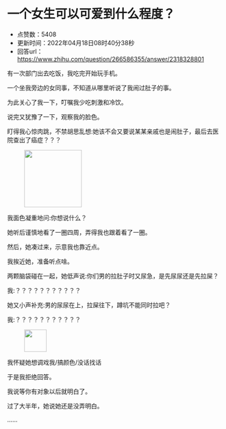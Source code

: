 # 一个女生可以可爱到什么程度？
- 点赞数：5408
- 更新时间：2022年04月18日08时40分38秒
- 回答url：https://www.zhihu.com/question/266586355/answer/2318328801
<body>
 <p data-pid="zdTcT-y1">有一次部门出去吃饭，我吃完开始玩手机。</p>
 <p data-pid="8vW_7-Hk">一个坐我旁边的女同事，不知道从哪里听说了我闹过肚子的事。</p>
 <p data-pid="OHMlCcSL">为此关心了我一下，叮嘱我少吃刺激和冷饮。</p>
 <p data-pid="ZBX1mcc9">说完又犹豫了一下，观察我的脸色。</p>
 <p data-pid="g8rHtdJd">盯得我心惊肉跳，不禁胡思乱想:她该不会又要说某某亲戚也是闹肚子，最后去医院查出了癌症？？？</p>
 <figure data-size="normal">
  <img src="https://pica.zhimg.com/50/v2-9fac3d6839d25b862d0798f8c03faaae_720w.jpg?source=1940ef5c" data-rawwidth="134" data-rawheight="122" data-size="normal" data-original-token="v2-9fac3d6839d25b862d0798f8c03faaae" class="content_image" width="134">
 </figure>
 <p data-pid="4HZ9mxLW">我面色凝重地问:你想说什么？</p>
 <p data-pid="w1y_sSfD">她听后谨慎地看了一圈四周，弄得我也跟着看了一圈。</p>
 <p data-pid="_V0hpG7_">然后，她凑过来，示意我也靠近点。</p>
 <p data-pid="zeBO7Tc2">我挨近她，准备听点啥。</p>
 <p data-pid="aEA_KM_3">两颗脑袋碰在一起，她低声说:你们男的拉肚子时又尿急，是先尿尿还是先拉屎？</p>
 <p data-pid="xU1ltFhe">我:？？？？？？？？？？？</p>
 <p data-pid="l-7gVRDL">她又小声补充:男的尿尿在上，拉屎往下，蹲坑不能同时拉吧？</p>
 <p data-pid="XvermwoY">我:？？？？？？？？？？？</p>
 <figure data-size="normal">
  <img src="https://picx.zhimg.com/50/v2-b24fd7ab525c0cc50f14924a60b74620_720w.jpg?source=1940ef5c" data-rawwidth="52" data-rawheight="52" data-size="normal" data-original-token="v2-b24fd7ab525c0cc50f14924a60b74620" class="content_image" width="52">
 </figure>
 <p data-pid="IDOyygnT">我怀疑她想调戏我/搞颜色/没话找话</p>
 <p data-pid="nYmOcUha">于是我拒绝回答。</p>
 <p data-pid="rzzpBP33">我说等你有对象以后就明白了。</p>
 <p data-pid="GPwnjWNA">过了大半年，她说她还是没弄明白。</p>
 <p data-pid="O3xtJ3zZ">……</p>
</body>